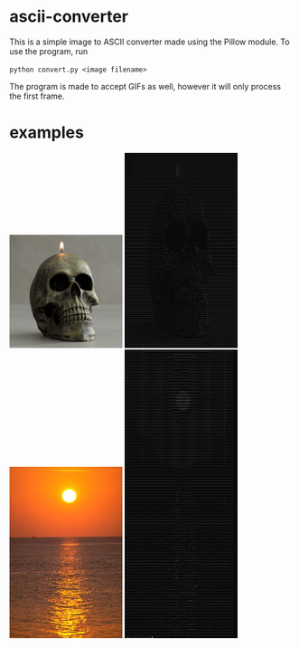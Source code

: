 # ascii-converter
This is a simple image to ASCII converter made using the Pillow module. To use the program, run

`python convert.py <image filename>`

The program is made to accept GIFs as well, however it will only process the first frame.

# examples
<img src="https://raw.githubusercontent.com/milesconrad/ascii-converter/main/images/skull.jpeg" width="200"/>
<img src="https://raw.githubusercontent.com/milesconrad/ascii-converter/main/images/skull_processed.png" width="200"/>


<img src="https://raw.githubusercontent.com/milesconrad/ascii-converter/main/images/sunset.jpeg" width="200"/>
<img src="https://raw.githubusercontent.com/milesconrad/ascii-converter/main/images/sunset_processed.png" width="200"/>
